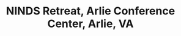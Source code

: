 ---
title: "NINDS Retreat, Arlie Conference Center, Arlie, VA"
project_id: 
conference_id: ""
presenters:
   - peter_bandettini
summary: "NINDS Retreat, Arlie Conference Center, Arlie, VA"
file: /assets/presentations/
filename: 
layout: presentation
---